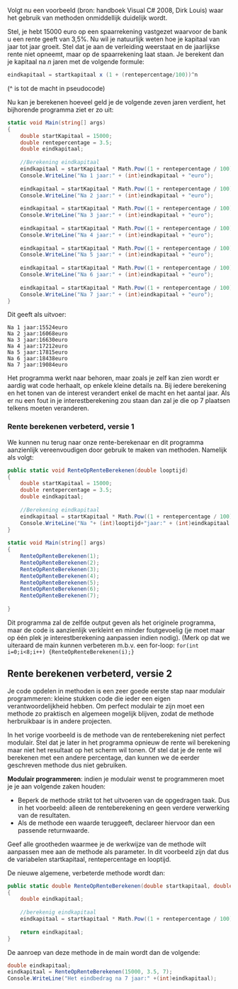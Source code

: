 Volgt nu een voorbeeld (bron: handboek Visual C# 2008, Dirk Louis) waar het gebruik van methoden onmiddellijk duidelijk wordt. 

Stel, je hebt 15000 euro op een spaarrekening vastgezet waarvoor de bank u een rente geeft van 3,5%. Nu wil je natuurlijk weten hoe je kapitaal van jaar tot jaar groeit. Stel dat je aan de verleiding weerstaat en de jaarlijkse rente niet opneemt, maar op de spaarrekening laat staan. Je berekent dan je kapitaal na *n* jaren met de volgende formule:

```csharp
eindkapitaal = startkapitaal x (1 + (rentepercentage/100))^n
```

(^ is tot de macht in pseudocode)

Nu kan je berekenen hoeveel geld je de volgende zeven jaren verdient, het bijhorende programma ziet er zo uit:

```csharp
static void Main(string[] args)
{
    double startKapitaal = 15000;
    double rentepercentage = 3.5;
    double eindkapitaal;
 
    //Berekening eindkapitaal
    eindkapitaal = startKapitaal * Math.Pow((1 + rentepercentage / 100), 1);
    Console.WriteLine("Na 1 jaar:" + (int)eindkapitaal + "euro");
 
    eindkapitaal = startKapitaal * Math.Pow((1 + rentepercentage / 100), 2);
    Console.WriteLine("Na 2 jaar:" + (int)eindkapitaal + "euro");
 
    eindkapitaal = startKapitaal * Math.Pow((1 + rentepercentage / 100), 3);
    Console.WriteLine("Na 3 jaar:" + (int)eindkapitaal + "euro");
 
    eindkapitaal = startKapitaal * Math.Pow((1 + rentepercentage / 100), 4);
    Console.WriteLine("Na 4 jaar:" + (int)eindkapitaal + "euro");
 
    eindkapitaal = startKapitaal * Math.Pow((1 + rentepercentage / 100), 5);
    Console.WriteLine("Na 5 jaar:" + (int)eindkapitaal + "euro");
 
    eindkapitaal = startKapitaal * Math.Pow((1 + rentepercentage / 100), 6);
    Console.WriteLine("Na 6 jaar:" + (int)eindkapitaal + "euro");
 
    eindkapitaal = startKapitaal * Math.Pow((1 + rentepercentage / 100), 7);
    Console.WriteLine("Na 7 jaar:" + (int)eindkapitaal + "euro");
}
```

Dit geeft als uitvoer:

```text
Na 1 jaar:15524euro
Na 2 jaar:16068euro
Na 3 jaar:16630euro
Na 4 jaar:17212euro
Na 5 jaar:17815euro
Na 6 jaar:18438euro
Na 7 jaar:19084euro
```

Het programma werkt naar behoren, maar zoals je zelf kan zien wordt er aardig wat code herhaalt, op enkele kleine details na. Bij iedere berekening en het tonen van de interest verandert enkel de macht en het aantal jaar. Als er nu een fout in je interestberekening zou staan dan zal je die op 7 plaatsen telkens moeten veranderen.

### Rente berekenen verbeterd, versie 1

We kunnen nu terug naar onze rente-berekenaar en dit programma aanzienlijk vereenvoudigen door gebruik te maken van methoden. Namelijk als volgt:

```csharp
public static void RenteOpRenteBerekenen(double looptijd)
{
    double startKapitaal = 15000;
    double rentepercentage = 3.5;
    double eindkapitaal;
 
    //Berekening eindkapitaal
    eindkapitaal = startKapitaal * Math.Pow((1 + rentepercentage / 100), looptijd);
    Console.WriteLine("Na "+ (int)looptijd+"jaar:" + (int)eindkapitaal + "euro");
}
 
static void Main(string[] args)
{
    RenteOpRenteBerekenen(1);
    RenteOpRenteBerekenen(2);
    RenteOpRenteBerekenen(3);
    RenteOpRenteBerekenen(4);
    RenteOpRenteBerekenen(5);
    RenteOpRenteBerekenen(6);
    RenteOpRenteBerekenen(7);
 
}
```
Dit programma zal de zelfde output geven als het originele programma, maar de code is aanzienlijk verkleint en minder foutgevoelig (je moet maar op één plek je interestberekening aanpassen indien nodig). (Merk op dat we uiteraard de main kunnen verbeteren m.b.v. een for-loop: ``for(int i=0;i<8;i++) {RenteOpRenteBerekenen(i);}``

## Rente berekenen verbeterd, versie 2

Je code opdelen in methoden is een zeer goede eerste stap naar modulair programmeren: kleine stukken code die ieder een eigen verantwoordelijkheid hebben. Om perfect modulair te zijn moet een methode zo praktisch en algemeen mogelijk blijven, zodat de methode herbruikbaar is in andere projecten.

In het vorige voorbeeld is de methode van de renteberekening niet perfect modulair. Stel dat je later in het programma opnieuw de rente wil berekening maar niet het resultaat op het scherm wil tonen. Of stel dat je de rente wil berekenen met een andere percentage, dan kunnen we de eerder geschreven methode dus niet gebruiken.

**Modulair programmeren**: indien je modulair wenst te programmeren moet je je aan volgende zaken houden:

* Beperk de methode strikt tot het uitvoeren van de opgedragen taak. Dus in het voorbeeld: alleen de renteberekening en geen verdere verwerking van de resultaten.
* Als de methode een waarde teruggeeft, declareer hiervoor dan een passende returnwaarde.

Geef alle grootheden waarmee je de werkwijze van de methode wilt aanpassen mee aan de methode als parameter. In dit voorbeeld zijn dat dus de variabelen startkapitaal, rentepercentage en looptijd.

De nieuwe algemene, verbeterde methode wordt dan:

```csharp
public static double RenteOpRenteBerekenen(double startkapitaal, double rentepercentage, double looptijd)
{
    double eindkapitaal;
 
    //berekenig eindkapitaal
    eindkapitaal = startkapitaal * Math.Pow((1 + rentepercentage / 100), looptijd);
 
    return eindkapitaal;
}
```

De aanroep van deze methode in de main wordt dan de volgende:

```csharp
double eindkapitaal;
eindkapitaal = RenteOpRenteBerekenen(15000, 3.5, 7);
Console.WriteLine("Het eindbedrag na 7 jaar:" +(int)eindkapitaal);
```